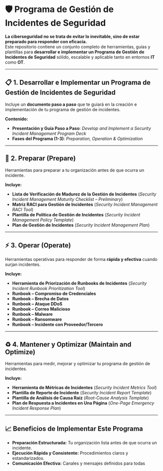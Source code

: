 # 🛡️ Programa de Gestión de Incidentes de Seguridad

**La ciberseguridad no se trata de evitar lo inevitable, sino de estar preparado para responder con eficacia.**  
Este repositorio contiene un conjunto completo de herramientas, guías y plantillas para **desarrollar e implementar un Programa de Gestión de Incidentes de Seguridad** sólido, escalable y aplicable tanto en entornos **IT** como **OT**.

---

## 📋 1. Desarrollar e Implementar un Programa de Gestión de Incidentes de Seguridad

Incluye un **documento paso a paso** que te guiará en la creación e implementación de tu programa de gestión de incidentes.

**Contenido:**
- **Presentación y Guía Paso a Paso**: _Develop and Implement a Security Incident Management Program Deck_
- **Fases del Programa (1-3)**: _Preparation, Operation & Optimization_

---

## 🚀 2. Preparar (Prepare)

Herramientas para preparar a tu organización antes de que ocurra un incidente.

**Incluye:**
- **Lista de Verificación de Madurez de la Gestión de Incidentes** (_Security Incident Management Maturity Checklist – Preliminary_)
- **Matriz RACI para Gestión de Incidentes** (_Security Incident Management RACI Tool_)
- **Plantilla de Política de Gestión de Incidentes** (_Security Incident Management Policy Template_)
- **Plan de Gestión de Incidentes** (_Security Incident Management Plan_)

---

## ⚡ 3. Operar (Operate)

Herramientas operativas para responder de forma **rápida y efectiva** cuando surjan incidentes.

**Incluye:**
- **Herramienta de Priorización de Runbooks de Incidentes** (_Security Incident Runbook Prioritization Tool_)
- **Runbook – Compromiso de Credenciales**
- **Runbook – Brecha de Datos**
- **Runbook – Ataque DDoS**
- **Runbook – Correo Malicioso**
- **Runbook – Malware**
- **Runbook – Ransomware**
- **Runbook – Incidente con Proveedor/Tercero**

---

## ♻️ 4. Mantener y Optimizar (Maintain and Optimize)

Herramientas para medir, mejorar y optimizar tu programa de gestión de incidentes.

**Incluye:**
- **Herramienta de Métricas de Incidentes** (_Security Incident Metrics Tool_)
- **Plantilla de Reporte de Incidente** (_Security Incident Report Template_)
- **Plantilla de Análisis de Causa Raíz** (_Root-Cause Analysis Template_)
- **Plan de Respuesta a Incidentes en Una Página** (_One-Page Emergency Incident Response Plan_)

---

## 📈 Beneficios de Implementar Este Programa

- **Preparación Estructurada:** Tu organización lista antes de que ocurra un incidente.
- **Ejecución Rápida y Consistente:** Procedimientos claros y estandarizados.
- **Comunicación Efectiva:** Canales y mensajes definidos para todas

